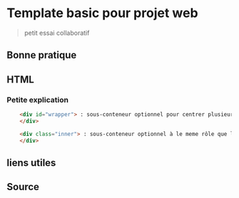 # Template basic pour projet web

> petit essai collaboratif

## Bonne pratique


## HTML

### Petite explication

``` HTML
    <div id="wrapper"> : sous-conteneur optionnel pour centrer plusieurs blocs de la même manière
    </div>
```

``` HTML
    <div class="inner"> : sous-conteneur optionnel à le meme rôle que le wrapper
    </div>
```

## liens utiles

## Source
